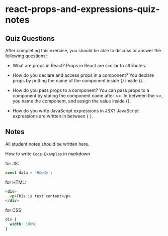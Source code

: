 # react-props-and-expressions-quiz-notes

## Quiz Questions

After completing this exercise, you should be able to discuss or answer the following questions:

- What are props in React?
  Props in React are similar to attributes.

- How do you declare and access props in a component?
  You declare props by putting the name of the component inside {} inside ().
- How do you pass props to a component?
  You can pass props to a component by stating the component name after <>. In between the <>, you name the component, and assign the value inside {}.

- How do you write JavaScript expressions in JSX?
  JavaScript expressions are written in between { }.

## Notes

All student notes should be written here.

How to write `Code Examples` in markdown

for JS:

```javascript
const data = 'Howdy';
```

for HTML:

```html
<div>
  <p>This is text content</p>
</div>
```

for CSS:

```css
div {
  width: 100%;
}
```
